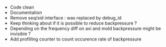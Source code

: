 - Code clean
- Documentation
- Remove seq/sid interface : was replaced by debug\_id
- Keep thinking about if it is possible to reduce backpressure ?
- Depending on the frequency diff on axi and mold backpressure might be invisible ?
- Add profilling counter to count occurence rate of backpressure

